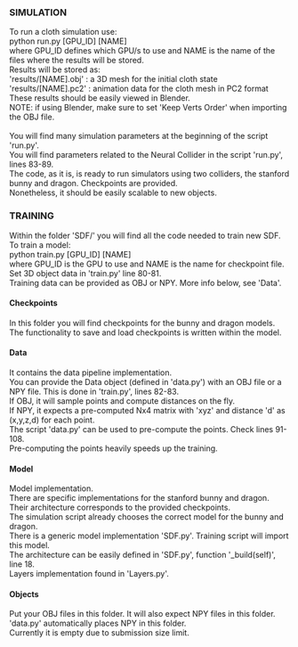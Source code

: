 <h3>SIMULATION</h3>
To run a cloth simulation use:<br>
python run.py [GPU_ID] [NAME]<br>
where GPU_ID defines which GPU/s to use and NAME is the name of the files where the results will be stored.<br>
Results will be stored as:<br>
'results/[NAME].obj' : a 3D mesh for the initial cloth state<br>
'results/[NAME].pc2' : animation data for the cloth mesh in PC2 format<br>
These results should be easily viewed in Blender. <br>
NOTE: if using Blender, make sure to set 'Keep Verts Order' when importing the OBJ file.<br>
<br>
You will find many simulation parameters at the beginning of the script 'run.py'.<br>
You will find parameters related to the Neural Collider in the script 'run.py', lines 83-89.<br>
The code, as it is, is ready to run simulators using two colliders, the stanford bunny and dragon. Checkpoints are provided.<br>
Nonetheless, it should be easily scalable to new objects.

<h3>TRAINING</h3>
Within the folder 'SDF/' you will find all the code needed to train new SDF.<br>
To train a model:<br>
python train.py [GPU_ID] [NAME]<br>
where GPU_ID is the GPU to use and NAME is the name for checkpoint file.<br>
Set 3D object data in 'train.py' line 80-81.<br>
Training data can be provided as OBJ or NPY. More info below, see 'Data'.

<h4>Checkpoints</h4>
In this folder you will find checkpoints for the bunny and dragon models.<br>
The functionality to save and load checkpoints is written within the model.

<h4>Data</h4>
It contains the data pipeline implementation.<br>
You can provide the Data object (defined in 'data.py') with an OBJ file or a NPY file. This is done in 'train.py', lines 82-83.<br>
If OBJ, it will sample points and compute distances on the fly.<br>
If NPY, it expects a pre-computed Nx4 matrix with 'xyz' and distance 'd' as (x,y,z,d) for each point.<br>
The script 'data.py' can be used to pre-compute the points. Check lines 91-108.<br>
Pre-computing the points heavily speeds up the training.

<h4>Model</h4>
Model implementation.<br>
There are specific implementations for the stanford bunny and dragon. Their architecture corresponds to the provided checkpoints.<br>
The simulation script already chooses the correct model for the bunny and dragon.<br>
There is a generic model implementation 'SDF.py'. Training script will import this model.<br>
The architecture can be easily defined in 'SDF.py', function '_build(self)', line 18.<br>
Layers implementation found in 'Layers.py'.

<h4>Objects</h4>
Put your OBJ files in this folder. It will also expect NPY files in this folder. 'data.py' automatically places NPY in this folder.<br>
Currently it is empty due to submission size limit.

